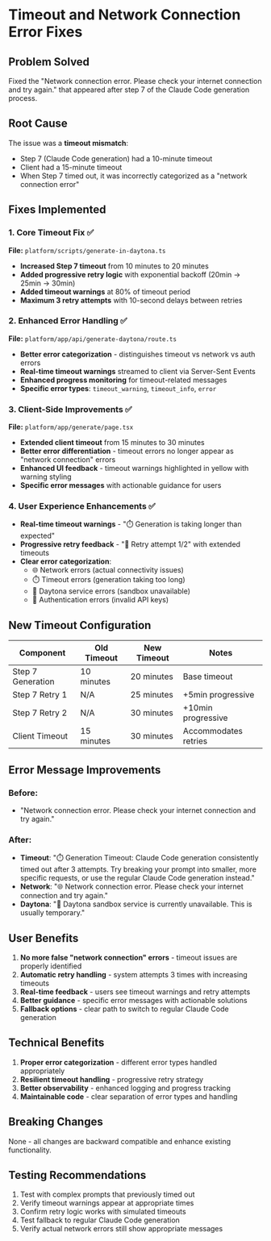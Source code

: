 # Timeout and Network Connection Error Fixes

## Problem Solved
Fixed the "Network connection error. Please check your internet connection and try again." that appeared after step 7 of the Claude Code generation process.

## Root Cause
The issue was a **timeout mismatch**:
- Step 7 (Claude Code generation) had a 10-minute timeout
- Client had a 15-minute timeout
- When Step 7 timed out, it was incorrectly categorized as a "network connection error"

## Fixes Implemented

### 1. Core Timeout Fix ✅
**File:** `platform/scripts/generate-in-daytona.ts`
- **Increased Step 7 timeout** from 10 minutes to 20 minutes
- **Added progressive retry logic** with exponential backoff (20min → 25min → 30min)
- **Added timeout warnings** at 80% of timeout period
- **Maximum 3 retry attempts** with 10-second delays between retries

### 2. Enhanced Error Handling ✅
**File:** `platform/app/api/generate-daytona/route.ts`
- **Better error categorization** - distinguishes timeout vs network vs auth errors
- **Real-time timeout warnings** streamed to client via Server-Sent Events
- **Enhanced progress monitoring** for timeout-related messages
- **Specific error types**: `timeout_warning`, `timeout_info`, `error`

### 3. Client-Side Improvements ✅
**File:** `platform/app/generate/page.tsx`
- **Extended client timeout** from 15 minutes to 30 minutes
- **Better error differentiation** - timeout errors no longer appear as "network connection" errors
- **Enhanced UI feedback** - timeout warnings highlighted in yellow with warning styling
- **Specific error messages** with actionable guidance for users

### 4. User Experience Enhancements ✅
- **Real-time timeout warnings** - "⏱️ Generation is taking longer than expected"
- **Progressive retry feedback** - "🔄 Retry attempt 1/2" with extended timeouts
- **Clear error categorization**:
  - 🌐 Network errors (actual connectivity issues)
  - ⏱️ Timeout errors (generation taking too long)
  - 🚀 Daytona service errors (sandbox unavailable)
  - 🔑 Authentication errors (invalid API keys)

## New Timeout Configuration

| Component | Old Timeout | New Timeout | Notes |
|-----------|-------------|-------------|-------|
| Step 7 Generation | 10 minutes | 20 minutes | Base timeout |
| Step 7 Retry 1 | N/A | 25 minutes | +5min progressive |
| Step 7 Retry 2 | N/A | 30 minutes | +10min progressive |
| Client Timeout | 15 minutes | 30 minutes | Accommodates retries |

## Error Message Improvements

### Before:
- "Network connection error. Please check your internet connection and try again."

### After:
- **Timeout**: "⏱️ Generation Timeout: Claude Code generation consistently timed out after 3 attempts. Try breaking your prompt into smaller, more specific requests, or use the regular Claude Code generation instead."
- **Network**: "🌐 Network connection error. Please check your internet connection and try again."
- **Daytona**: "🚀 Daytona sandbox service is currently unavailable. This is usually temporary."

## User Benefits

1. **No more false "network connection" errors** - timeout issues are properly identified
2. **Automatic retry handling** - system attempts 3 times with increasing timeouts
3. **Real-time feedback** - users see timeout warnings and retry attempts
4. **Better guidance** - specific error messages with actionable solutions
5. **Fallback options** - clear path to switch to regular Claude Code generation

## Technical Benefits

1. **Proper error categorization** - different error types handled appropriately
2. **Resilient timeout handling** - progressive retry strategy
3. **Better observability** - enhanced logging and progress tracking
4. **Maintainable code** - clear separation of error types and handling

## Breaking Changes
None - all changes are backward compatible and enhance existing functionality.

## Testing Recommendations

1. Test with complex prompts that previously timed out
2. Verify timeout warnings appear at appropriate times
3. Confirm retry logic works with simulated timeouts
4. Test fallback to regular Claude Code generation
5. Verify actual network errors still show appropriate messages